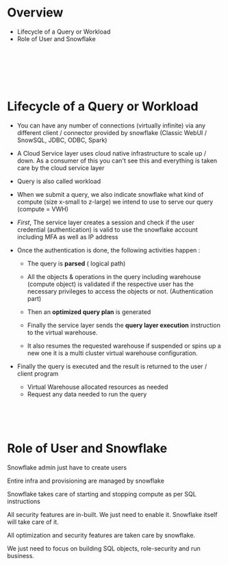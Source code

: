 # Overview

- Lifecycle of a Query or Workload
- Role of User and Snowflake

&nbsp;

&nbsp;

&nbsp;

# Lifecycle of a Query or Workload

- You can have any number of connections (virtually infinite) via any different client / connector provided by snowflake (Classic WebUI / SnowSQL, JDBC, ODBC, Spark)

- A Cloud Service layer uses cloud native infrastructure to scale up / down. As a consumer of this you can't see this and everything is taken care by the cloud service layer

- Query is also called workload

- When we submit a query, we also indicate snowflake what kind of compute (size x-small to z-large) we intend to use to serve our query (compute = VWH)

- _First_, The service layer creates a session and check if the user credential (authentication) is valid to use the snowflake account including MFA as well as IP address

- Once the authentication is done, the following activities happen :

  - The query is **parsed** ( logical path)

  - All the objects & operations in the query including warehouse (compute object) is validated if the respective user has the necessary privileges to access the objects or not. (Authentication part)

  - Then an **optimized query plan** is generated

  - Finally the service layer sends the **query layer execution** instruction to the virtual warehouse.

  - It also resumes the requested warehouse if suspended or spins up a new one it is a multi cluster virtual warehouse configuration.

- Finally the query is executed and the result is returned to the user / client program
  - Virtual Warehouse allocated resources as needed
  - Request any data needed to run the query

&nbsp;

&nbsp;

# Role of User and Snowflake

Snowflake admin just have to create users

Entire infra and provisioning are managed by snowflake

Snowflake takes care of starting and stopping compute as per SQL instructions

All security features are in-built. We just need to enable it. Snowflake itself will take care of it.

All optimization and security features are taken care by snowflake.

We just need to focus on building SQL objects, role-security and run business.



